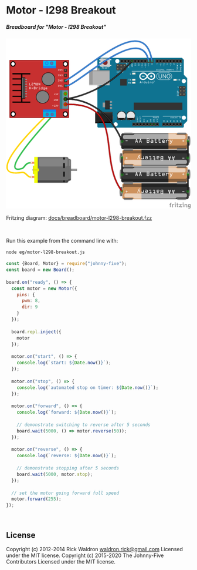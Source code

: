 <!--remove-start-->

# Motor - l298 Breakout

<!--remove-end-->






##### Breadboard for "Motor - l298 Breakout"



![docs/breadboard/motor-l298-breakout.png](breadboard/motor-l298-breakout.png)<br>

Fritzing diagram: [docs/breadboard/motor-l298-breakout.fzz](breadboard/motor-l298-breakout.fzz)

&nbsp;




Run this example from the command line with:
```bash
node eg/motor-l298-breakout.js
```


```javascript
const {Board, Motor} = require("johnny-five");
const board = new Board();

board.on("ready", () => {
  const motor = new Motor({
    pins: {
      pwm: 8,
      dir: 9
    }
  });

  board.repl.inject({
    motor
  });

  motor.on("start", () => {
    console.log(`start: ${Date.now()}`);
  });

  motor.on("stop", () => {
    console.log(`automated stop on timer: ${Date.now()}`);
  });

  motor.on("forward", () => {
    console.log(`forward: ${Date.now()}`);

    // demonstrate switching to reverse after 5 seconds
    board.wait(5000, () => motor.reverse(50));
  });

  motor.on("reverse", () => {
    console.log(`reverse: ${Date.now()}`);

    // demonstrate stopping after 5 seconds
    board.wait(5000, motor.stop);
  });

  // set the motor going forward full speed
  motor.forward(255);
});

```








&nbsp;

<!--remove-start-->

## License
Copyright (c) 2012-2014 Rick Waldron <waldron.rick@gmail.com>
Licensed under the MIT license.
Copyright (c) 2015-2020 The Johnny-Five Contributors
Licensed under the MIT license.

<!--remove-end-->
